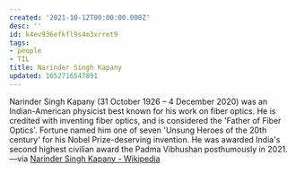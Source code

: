 ```yaml
---
created: '2021-10-12T00:00:00.000Z'
desc: ''
id: k4ev936efkfl9s4m3xrret9
tags:
- people
- TIL
title: Narinder Singh Kapany
updated: 1652716547891
---
```

   
Narinder Singh Kapany (31 October 1926 – 4 December 2020) was an Indian-American physicist best known for his work on fiber optics. He is credited with inventing fiber optics, and is considered the 'Father of Fiber Optics'. Fortune named him one of seven 'Unsung Heroes of the 20th century' for his Nobel Prize-deserving invention. He was awarded India's second highest civilian award the Padma Vibhushan posthumously in 2021.—via [Narinder Singh Kapany - Wikipedia](https://en.wikipedia.org/wiki/Narinder_Singh_Kapany)
